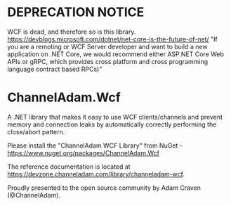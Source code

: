 # DEPRECATION NOTICE
WCF is dead, and therefore so is this library.
https://devblogs.microsoft.com/dotnet/net-core-is-the-future-of-net/
"If you are a remoting or WCF Server developer and want to build a new application on .NET Core, we would recommend either ASP.NET Core Web APIs or gRPC, which provides cross platform and cross programming language contract based RPCs)"

# ChannelAdam.Wcf

A .NET library that makes it easy to use WCF clients/channels and prevent memory and connection leaks by automatically correctly performing the close/abort pattern.

Please install the "ChannelAdam WCF Library" from NuGet - https://www.nuget.org/packages/ChannelAdam.Wcf

The reference documentation is located at https://devzone.channeladam.com/library/channeladam-wcf.

Proudly presented to the open source community by Adam Craven (@ChannelAdam).
